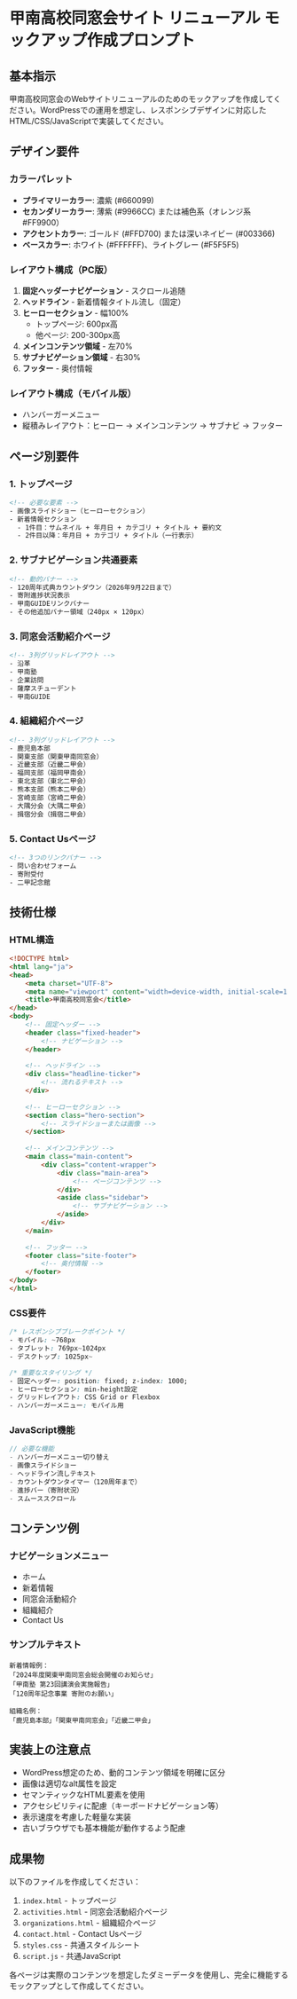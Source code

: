 # 甲南高校同窓会サイト リニューアル モックアップ作成プロンプト

## 基本指示
甲南高校同窓会のWebサイトリニューアルのためのモックアップを作成してください。WordPressでの運用を想定し、レスポンシブデザインに対応したHTML/CSS/JavaScriptで実装してください。

## デザイン要件

### カラーパレット
- **プライマリーカラー**: 濃紫 (#660099)
- **セカンダリーカラー**: 薄紫 (#9966CC) または補色系（オレンジ系 #FF9900）
- **アクセントカラー**: ゴールド (#FFD700) または深いネイビー (#003366)
- **ベースカラー**: ホワイト (#FFFFFF)、ライトグレー (#F5F5F5)

### レイアウト構成（PC版）
1. **固定ヘッダーナビゲーション** - スクロール追随
2. **ヘッドライン** - 新着情報タイトル流し（固定）
3. **ヒーローセクション** - 幅100%
   - トップページ: 600px高
   - 他ページ: 200-300px高
4. **メインコンテンツ領域** - 左70%
5. **サブナビゲーション領域** - 右30%
6. **フッター** - 奥付情報

### レイアウト構成（モバイル版）
- ハンバーガーメニュー
- 縦積みレイアウト：ヒーロー → メインコンテンツ → サブナビ → フッター

## ページ別要件

### 1. トップページ
```html
<!-- 必要な要素 -->
- 画像スライドショー（ヒーローセクション）
- 新着情報セクション
  - 1件目：サムネイル + 年月日 + カテゴリ + タイトル + 要約文
  - 2件目以降：年月日 + カテゴリ + タイトル（一行表示）
```

### 2. サブナビゲーション共通要素
```html
<!-- 動的バナー -->
- 120周年式典カウントダウン（2026年9月22日まで）
- 寄附進捗状況表示
- 甲南GUIDEリンクバナー
- その他追加バナー領域（240px × 120px）
```

### 3. 同窓会活動紹介ページ
```html
<!-- 3列グリッドレイアウト -->
- 沿革
- 甲南塾
- 企業訪問
- 薩摩スチューデント
- 甲南GUIDE
```

### 4. 組織紹介ページ
```html
<!-- 3列グリッドレイアウト -->
- 鹿児島本部
- 関東支部（関東甲南同窓会）
- 近畿支部（近畿二甲会）
- 福岡支部（福岡甲南会）
- 東北支部（東北二甲会）
- 熊本支部（熊本二甲会）
- 宮崎支部（宮崎二甲会）
- 大隅分会（大隅二甲会）
- 揖宿分会（揖宿二甲会）
```

### 5. Contact Usページ
```html
<!-- 3つのリンクバナー -->
- 問い合わせフォーム
- 寄附受付
- 二甲記念館
```

## 技術仕様

### HTML構造
```html
<!DOCTYPE html>
<html lang="ja">
<head>
    <meta charset="UTF-8">
    <meta name="viewport" content="width=device-width, initial-scale=1.0">
    <title>甲南高校同窓会</title>
</head>
<body>
    <!-- 固定ヘッダー -->
    <header class="fixed-header">
        <!-- ナビゲーション -->
    </header>
    
    <!-- ヘッドライン -->
    <div class="headline-ticker">
        <!-- 流れるテキスト -->
    </div>
    
    <!-- ヒーローセクション -->
    <section class="hero-section">
        <!-- スライドショーまたは画像 -->
    </section>
    
    <!-- メインコンテンツ -->
    <main class="main-content">
        <div class="content-wrapper">
            <div class="main-area">
                <!-- ページコンテンツ -->
            </div>
            <aside class="sidebar">
                <!-- サブナビゲーション -->
            </aside>
        </div>
    </main>
    
    <!-- フッター -->
    <footer class="site-footer">
        <!-- 奥付情報 -->
    </footer>
</body>
</html>
```

### CSS要件
```css
/* レスポンシブブレークポイント */
- モバイル: ~768px
- タブレット: 769px~1024px  
- デスクトップ: 1025px~

/* 重要なスタイリング */
- 固定ヘッダー: position: fixed; z-index: 1000;
- ヒーローセクション: min-height設定
- グリッドレイアウト: CSS Grid or Flexbox
- ハンバーガーメニュー: モバイル用
```

### JavaScript機能
```javascript
// 必要な機能
- ハンバーガーメニュー切り替え
- 画像スライドショー
- ヘッドライン流しテキスト
- カウントダウンタイマー（120周年まで）
- 進捗バー（寄附状況）
- スムーススクロール
```

## コンテンツ例

### ナビゲーションメニュー
- ホーム
- 新着情報
- 同窓会活動紹介
- 組織紹介  
- Contact Us

### サンプルテキスト
```
新着情報例：
「2024年度関東甲南同窓会総会開催のお知らせ」
「甲南塾 第23回講演会実施報告」
「120周年記念事業 寄附のお願い」

組織名例：
「鹿児島本部」「関東甲南同窓会」「近畿二甲会」
```

## 実装上の注意点
- WordPress想定のため、動的コンテンツ領域を明確に区分
- 画像は適切なalt属性を設定
- セマンティックなHTML要素を使用
- アクセシビリティに配慮（キーボードナビゲーション等）
- 表示速度を考慮した軽量な実装
- 古いブラウザでも基本機能が動作するよう配慮

## 成果物
以下のファイルを作成してください：
1. `index.html` - トップページ
2. `activities.html` - 同窓会活動紹介ページ  
3. `organizations.html` - 組織紹介ページ
4. `contact.html` - Contact Usページ
5. `styles.css` - 共通スタイルシート
6. `script.js` - 共通JavaScript

各ページは実際のコンテンツを想定したダミーデータを使用し、完全に機能するモックアップとして作成してください。
